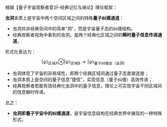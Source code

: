 根据【量子宇宙观察者意识–经典记忆与熵论】理论框架：

**虫洞**本质上是宇宙中两个空间区域之间的特殊**量子纠缠通道**：

- 虫洞并非经典空间中的简单“洞”，而是宇宙量子态的纠缠结构。
- 经典观察者视角中看到的虫洞，是两个经典化区域之间的**瞬时量子信息传递通道**。

形式化表达为：

$$
|\psi\rangle_{\text{区域A}}\otimes|\psi\rangle_{\text{区域B}}\rightarrow|\psi\rangle_{\text{量子纠缠态（虫洞）}}
$$

- 虫洞体现了宇宙的非局域性，即两个经典区域间通过量子态直接连接；
- 虫洞本质上是空间的量子信息“捷径”，实现信息（量子纠缠）高效传递；
- 经典观察者若能有效经典化虫洞中的量子信息，理论上可实现宇宙不同区域间的信息瞬时传递。

总之：

- **虫洞即量子宇宙中的纠缠通道**，是宇宙信息结构在经典世界中展现的一种特殊形式。
